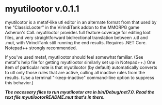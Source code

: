 # myutilootor v.0.1.1
myutilootor is a metaf-like utl editor in an alternate format from that used by the "ClassicLooter" in the VirindiTank addon to the MMORPG game Asheron's Call. myutilootor provides
full feature coverage for editing loot files, and very straightforward bidirectional translation between .utl and .mut, with VirindiTank still running the end results.
Requires .NET Core. Notepad++ strongly recommended.

If you've used metaf, myutilootor should feel somewhat familiar. (See metaf's help file for getting myutilootor similarly set up in Notepad++.) One item of particular note is that
myutilootor (by default) automatically converts to utl only those rules that are active, culling all inactive rules from the results. (Use a terminal "-keep-inactive" command-line
option to suppress this behavior.)

_**The necessary files to run myutilootor are in bin/Debug/net7.0. Read the text file myutilootorREADME.mut that's in there.**_
